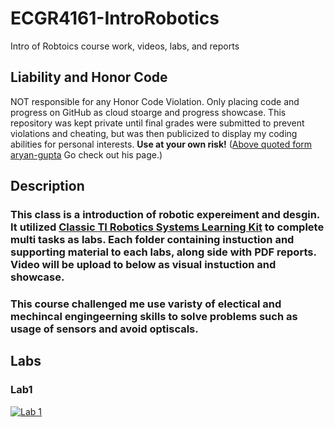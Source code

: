 # ECGR4161-IntroRobotics
Intro of Robtoics course work, videos, labs, and reports

## Liability and Honor Code
NOT responsible for any Honor Code Violation. Only placing code and progress on GitHub as cloud stoarge and progress showcase. This repository was kept private until final grades were submitted to prevent violations and cheating, but was then publicized to display my coding abilities for personal interests. 
**__Use at your own risk!__** 
([Above quoted form aryan-gupta](https://github.com/aryan-gupta) Go check out his page.)

## Description
### This class is a introduction of robotic expereiment and desgin. It utilized [Classic TI Robotics Systems Learning Kit](https://university.ti.com/en/faculty/ti-robotics-system-learning-kit/ti-robotics-system-learning-kit) to complete multi tasks as labs. Each folder containing instuction and supporting material to each labs, along side with PDF reports. Video will be upload to below as visual instuction and showcase.
### This course challenged me use varisty of electical and mechincal engingeerning skills to solve problems such as usage of sensors and avoid optiscals.

## Labs
### Lab1
[![Lab 1](ttps://img.youtube.com/vi/af0BJdCv5HM/0.jpg)](https://www.youtube/watch?v=af0BJdCv5HM)
